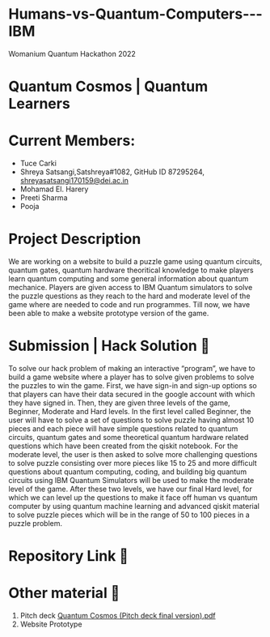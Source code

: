 # Humans-vs-Quantum-Computers---IBM
Womanium Quantum Hackathon 2022
# Quantum Cosmos | Quantum Learners

# Current Members: <!-- up to 5 members per team -->
- Tuce Carki
- Shreya Satsangi,Satshreya#1082, GitHub ID 87295264, shreyasatsangi170159@dei.ac.in
- Mohamad El. Harery
- Preeti Sharma
- Pooja 

# Project Description
We are working on a website to build a puzzle game using quantum circuits, quantum gates, quantum hardware theoritical knowledge to make players learn quantum computing and some general information about quantum mechanice. Players are given access to IBM Quantum simulators to solve the puzzle questions as they reach to the hard and moderate level of the game where are needed to code and run programmes. Till now, we have been able to make a website prototype version of the game. 



# Submission | Hack Solution 📝

To solve our hack problem of making an interactive “program”, we have to build a game website where a player has to solve given problems to solve the puzzles to win the game. 
First, we have sign-in and sign-up options so that players can have their data secured in the google account with which they have signed in. Then, they are given three levels of the game, Beginner, Moderate and Hard levels. 
In the first level called Beginner, the user will have to solve a set of questions to solve puzzle having almost 10 pieces and each piece will have simple questions related to quantum circuits, quantum gates and some theoretical quantum hardware related questions which have been created from the qiskit notebook. For the moderate level, the user is then asked to solve more challenging questions to solve puzzle consisting over more pieces like 15 to 25 and more difficult questions about quantum computing, coding, and building big quantum circuits using IBM Quantum Simulators will be used to make the moderate level of the game. After these two levels, we have our final Hard level, for which we can level up the questions to make it face off human vs quantum computer by using quantum machine learning and advanced qiskit material to solve puzzle pieces which will be in the range of 50 to 100 pieces in a puzzle problem. 



# Repository Link 📝
<!-- Link to your Git repository with the submission as per requirements. -->

  
#  Other material 📝

1. Pitch deck [Quantum Cosmos (Pitch deck final version).pdf](https://github.com/uiafm/Humans-vs-Quantum-Computers---IBM/files/9387345/Quantum.Cosmos.Pitch.deck.final.version.pdf)
2. Website Prototype 

